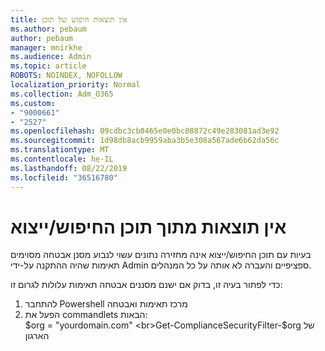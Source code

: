 ```yaml
---
title: אין תוצאות חיפוש של תוכן
ms.author: pebaum
author: pebaum
manager: mnirkhe
ms.audience: Admin
ms.topic: article
ROBOTS: NOINDEX, NOFOLLOW
localization_priority: Normal
ms.collection: Adm_O365
ms.custom:
- "9000661"
- "2527"
ms.openlocfilehash: 09cdbc3cb0465e0e0bc08872c49e283081ad3e92
ms.sourcegitcommit: 1d98db8acb9959aba3b5e308a567ade6b62da56c
ms.translationtype: MT
ms.contentlocale: he-IL
ms.lasthandoff: 08/22/2019
ms.locfileid: "36516780"
---
```

# <a name="no-results-from-content-searchexports"></a>אין תוצאות מתוך תוכן החיפוש/ייצוא

בעיות עם תוכן החיפוש/ייצוא אינה מחזירה נתונים עשוי לנבוע מסנן אבטחה מסוימים תאימות שהיה ההתקנה על-ידי Admin ספציפיים והעברה לא אותה על כל המנהלים.

כדי לפתור בעיה זו, בדוק אם ישנם מסננים אבטחה תאימות עלולות לגרום זו:
1. להתחבר Powershell מרכז תאימות ואבטחה
2. הפעל את commandlets הבאות:
<br>$org = "yourdomain.com"
<br>Get-ComplianceSecurityFilter-$org של הארגון